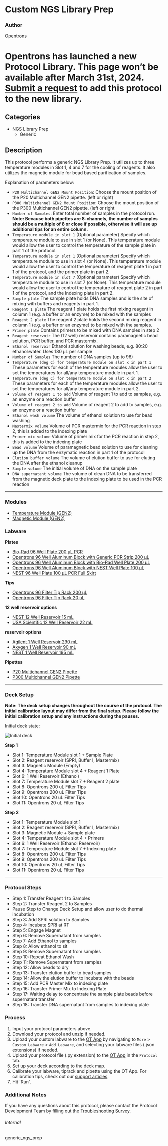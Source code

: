 # Custom NGS Library Prep

### Author
[Opentrons](https://opentrons.com/)


# Opentrons has launched a new Protocol Library. This page won’t be available after March 31st, 2024. [Submit a request](https://docs.google.com/forms/d/e/1FAIpQLSdYYp9QCKow4nn0KlCVsMS3HX0eJ0N9O7-erajKvcpT0lWbSg/viewform) to add this protocol to the new library.

## Categories
* NGS Library Prep
	* Generic

## Description
This protocol performs a generic NGS Library Prep. It utilizes up to three temperature modules in Slot 1, 4 and 7 for the cooling of reagents. It also utilizes the magnetic module for bead based purification of samples.

Explanation of parameters below:
* `P20 Multichannel GEN2 Mount Position`: Choose the mount position of the P20 Multichannel GEN2 pipette. (left or right)
* `P300 Multichannel GEN2 Mount Position`: Choose the mount position of the P300 Multichannel GEN2 pipette. (left or right
* `Number of Samples`: Enter total number of samples in the protocol run. **Note: Because both pipettes are 8-channels, the number of samples should be a multiple of 8 or close if possible, otherwise it will use up additional tips for an entire column.**
* `Temperature module in slot 1` (Optional parameter) Specify which temperature module to use in slot 1 (or None). This temperature module would allow the user to control the temperature of the sample plate in part 1 of the protocol.
*  `Temperature module in slot 1` (Optional parameter) Specify which temperature module to use in slot 4 (or None). This temperature module would allow the user to control the temperature of reagent plate 1 in part 1 of the protocol, and the primer plate in part 2.
*  `Temperature module in slot 7` (Optional parameter) Specify which temperature module to use in slot 7 (or None). This temperature module would allow the user to control the temperature of reagent plate 2 in part 1 of the protocol, and the Indexing plate in part 2.
* `Sample plate` The sample plate holds DNA samples and is the site of mixing with buffers and reagents in part 1.
* `Reagent 1 plate` The reagent 1 plate holds the first mixing reagent in column 1 (e.g. a buffer or an enzyme) to be mixed with the samples
* `Reagent 2 plate` The reagent 2 plate holds the second mixing reagent in column 1 (e.g. a buffer or an enzyme) to be mixed with the samples.
* `Primer plate` Contains primers to be mixed with DNA samples in step 2
* `Reagent reservoir` The (12 well) reservoir contains paramagnetic bead solution, PCR buffer, and PCR mastermix.
* `Ethanol reservoir` Ethanol solution for washing beads, e.g. 80:20 ethanol:water. Uses 180 µL per sample
* `Number of Samples` The number of DNA samples (up to 96)
* `Temperature (deg C) for temperature module on slot x in part 1` These parameters for each of the temperature modules allow the user to set the temperatures for all/any temperature module in part 1.
* `Temperature (deg C) for temperature module on slot x in part 2` These parameters for each of the temperature modules allow the user to set the temperatures for all/any temperature module in part 2.
* `Volume of reagent 1 to add` Volume of reagent 1 to add to samples, e.g. an enzyme or a reaction buffer
* `Volume of reagent 2 to add` Volume of reagent 2 to add to samples, e.g. an enzyme or a reaction buffer
* `Ethanol wash volume` The volume of ethanol solution to use for bead washing
* `Mastermix volume` Volume of PCR mastermix for the PCR reaction in step 2, this is added to the indexing plate
* `Primer mix volume` Volume of primer mix for the PCR reaction in step 2, this is added to the indexing plate
* `Bead volume` Volume of paramagnetic bead solution to use for cleaning up the DNA from the enzymatic reaction in part 1 of the protocol
* `Elution buffer volume` The volume of elution buffer to use for eluting the DNA after the ethanol cleanup
* `Sample volume` The initial volume of DNA on the sample plate
* `DNA supernatant volume` The volume of clean DNA to be transferred from the magnetic deck plate to the indexing plate to be used in the PCR reaction

---

### Modules
* [Temperature Module (GEN2)](https://shop.opentrons.com/collections/hardware-modules/products/tempdeck)
* [Magnetic Module (GEN2)](https://shop.opentrons.com/collections/hardware-modules/products/magdeck)

### Labware
**Plates**
* [Bio-Rad 96 Well Plate 200 µL PCR](https://labware.opentrons.com/biorad_96_wellplate_200ul_pcr/)
* [Opentrons 96 Well Aluminum Block with Generic PCR Strip 200 µL](https://labware.opentrons.com/opentrons_96_aluminumblock_generic_pcr_strip_200ul/)
* [Opentrons 96 Well Aluminum Block with Bio-Rad Well Plate 200 µL](https://labware.opentrons.com/opentrons_96_aluminumblock_biorad_wellplate_200ul)
* [Opentrons 96 Well Aluminum Block with NEST Well Plate 100 µL](https://labware.opentrons.com/opentrons_96_aluminumblock_nest_wellplate_100ul)
* [NEST 96 Well Plate 100 µL PCR Full Skirt](https://labware.opentrons.com/nest_96_wellplate_100ul_pcr_full_skirt)

**Tips**
* [Opentrons 96 Filter Tip Rack 200 µL](https://labware.opentrons.com/opentrons_96_filtertiprack_200ul/)
* [Opentrons 96 Filter Tip Rack 20 µL](https://labware.opentrons.com/opentrons_96_filtertiprack_20ul/)

**12 well reservoir options**
* [NEST 12 Well Reservoir 15 mL](https://labware.opentrons.com/nest_12_reservoir_15ml/)
* [USA Scientific 12 Well Reservoir 22 mL](https://labware.opentrons.com/usascientific_12_reservoir_22ml)

**reservoir options**  
* [Agilent 1 Well Reservoir 290 mL](https://labware.opentrons.com/agilent_1_reservoir_290ml)
* [Axygen 1 Well Reservoir 90 mL](https://labware.opentrons.com/axygen_1_reservoir_90ml)
* [NEST 1 Well Reservoir 195 mL](https://labware.opentrons.com/nest_1_reservoir_195ml)

**Pipettes**
* [P20 Multichannel GEN2 Pipette](https://shop.opentrons.com/collections/ot-2-robot/products/8-channel-electronic-pipette?variant=5978988707869)
* [P300 Multichannel GEN2 Pipette](https://shop.opentrons.com/collections/ot-2-robot/products/8-channel-electronic-pipette?variant=5984202489885)

---

### Deck Setup
**Note: The deck setup changes throughout the course of the protocol. The initial calibration layout may differ from the final setup. Please follow the initial calibration setup and any instructions during the pauses.**

Initial deck state:

![Initial deck](https://opentrons-protocol-library-website.s3.amazonaws.com/custom-README-images/generic_ngs_prep/starting_deck.jpg)

**Step 1**
* Slot 1: Temperature Module slot 1 + Sample Plate
* Slot 2: Reagent reservoir (SPRI, Buffer I, Mastermix)
* Slot 3: Magnetic Module (Empty)
* Slot 4: Temperature Module slot 4 + Reagent 1 Plate
* Slot 6: 1 Well Reservoir (Ethanol)
* Slot 7: Temperature Module slot 7 + Reagent 2 plate
* Slot 8: Opentrons 200 uL Filter Tips
* Slot 9: Opentrons 200 uL Filter Tips
* Slot 10: Opentrons 20 uL Filter Tips
* Slot 11: Opentrons 20 uL Filter Tips

**Step 2**
* Slot 1: Temperature Module slot 1
* Slot 2: Reagent reservoir (SPRI, Buffer I, Mastermix)
* Slot 3: Magnetic Module + Sample plate
* Slot 4: Temperature Module slot 4 + Primers
* Slot 6: 1 Well Reservoir (Ethanol Reservoir)
* Slot 7: Temperature Module slot 7 + Indexing plate
* Slot 8: Opentrons 200 uL Filter Tips
* Slot 9: Opentrons 200 uL Filter Tips
* Slot 10: Opentrons 20 uL Filter Tips
* Slot 11: Opentrons 20 uL Filter Tips

---

### Protocol Steps
* Step 1: Transfer Reagent 1 to Samples
* Step 2: Transfer Reagent 2 to Samples
* Pause Step to Change Deck Setup and allow user to do thermal incubation
* Step 3: Add SPRI solution to Samples
* Step 4: Incubate SPRI at RT
* Step 5: Engage Magnet
* Step 6: Remove Supernatant from samples
* Step 7: Add Ethanol to samples
* Step 8: Allow ethanol to sit
* Step 9: Remove Supernatant from samples
* Step 10: Repeat Ethanol Wash
* Step 11: Remove Supernatant from samples
* Step 12: Allow beads to dry
* Step 13: Transfer elution buffer to bead samples
* Step 14: Allow the elution buffer to incubate with the beads
* Step 15: Add PCR Master Mix to indexing plate
* Step 16: Transfer Primer Mix to Indexing Plate
* Step 17: Waiting delay to concentrate the sample plate beads before supernatant transfer
* Step 18: Transfer DNA supernatant from samples to indexing plate

### Process
1. Input your protocol parameters above.
2. Download your protocol and unzip if needed.
3. Upload your custom labware to the [OT App](https://opentrons.com/ot-app) by navigating to `More` > `Custom Labware` > `Add Labware`, and selecting your labware files (.json extensions) if needed.
4. Upload your protocol file (.py extension) to the [OT App](https://opentrons.com/ot-app) in the `Protocol` tab.
5. Set up your deck according to the deck map.
6. Calibrate your labware, tiprack and pipette using the OT App. For calibration tips, check out our [support articles](https://support.opentrons.com/en/collections/1559720-guide-for-getting-started-with-the-ot-2).
7. Hit 'Run'.

### Additional Notes
If you have any questions about this protocol, please contact the Protocol Development Team by filling out the [Troubleshooting Survey](https://protocol-troubleshooting.paperform.co/).

###### Internal
generic_ngs_prep
